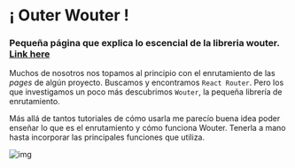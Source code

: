 # ¡ Outer Wouter ! 
### Pequeña página que explica lo escencial de la libreria wouter. [Link here](https://outerwouter.netlify.app)

Muchos de nosotros nos topamos al principio con el enrutamiento de las *pages* de algún proyecto. Buscamos y encontramos ``React Router``. Pero los que investigamos un poco más descubrimos ``Wouter``, la pequeña librería de enrutamiento. 

Más allá de tantos tutoriales de cómo usarla me parecío buena idea poder enseñar lo que es el enrutamiento y cómo funciona Wouter. Tenerla a mano hasta incorporar las principales funciones que utiliza. 

![img](https://github.com/oyham/Outer-Wouter/assets/97111287/e7651390-1cb1-4773-916a-a318d59d1d1d)
